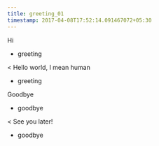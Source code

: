 ```yaml
---
title: greeting_01
timestamp: 2017-04-08T17:52:14.091467072+05:30
---
```


Hi
* greeting

< Hello world, I mean human
* greeting

Goodbye
* goodbye

< See you later!
* goodbye
